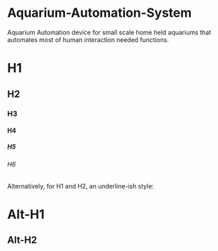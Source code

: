 # Aquarium-Automation-System
Aquarium Automation device for small scale home held aquariums that automates most of human interaction needed functions.  
   
# H1
## H2
### H3
#### H4
##### H5
###### H6

Alternatively, for H1 and H2, an underline-ish style:

Alt-H1
======

Alt-H2
------
